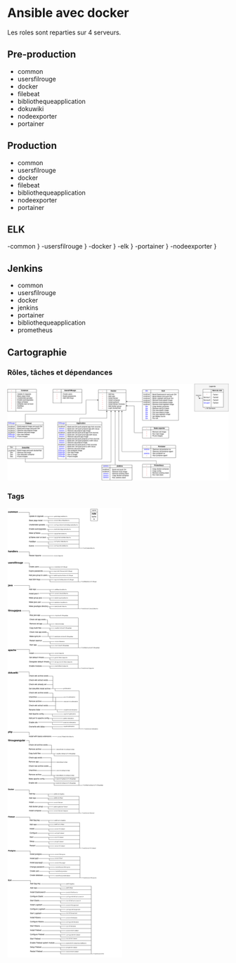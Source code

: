 # Ansible avec docker

Les roles sont reparties sur 4 serveurs.

## Pre-production

- common
- usersfilrouge
- docker
- filebeat
- bibliothequeapplication
- dokuwiki
- nodeexporter
- portainer

## Production

- common
- usersfilrouge
- docker
- filebeat
- bibliothequeapplication
- nodeexporter
- portainer

## ELK

-common }
-usersfilrouge }
-docker }
-elk }
-portainer }
-nodeexporter }

## Jenkins

- common
- usersfilrouge
- docker
- jenkins
- portainer
- bibliothequeapplication
- prometheus

## Cartographie

### Rôles, tâches et dépendances

![alt Cartographie des roles](cartographieRoles.png "Cartographie des roles")

### Tags

![alt Cartographie des tags](cartographieTags.png "Cartographie des tags")